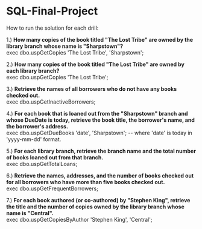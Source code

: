 # SQL-Final-Project

How to run the solution for each drill:

1.) **How many copies of the book titled "The Lost Tribe" are owned by the library branch whose name is "Sharpstown"?**  
exec dbo.uspGetCopies 'The Lost Tribe', 'Sharpstown';

2.) **How many copies of the book titled "The Lost Tribe" are owned by each library branch?**  
exec dbo.uspGetCopies 'The Lost Tribe';

3.) **Retrieve the names of all borrowers who do not have any books checked out.**  
exec dbo.uspGetInactiveBorrowers;

4.) **For each book that is loaned out from the "Sharpstown" branch and whose DueDate is today, retrieve the book title, the borrower's name, and the borrower's address.**  
exec dbo.uspGetDueBooks 'date', 'Sharpstown';   -- where 'date' is today in 'yyyy-mm-dd' format.

5.) **For each library branch, retrieve the branch name and the total number of books loaned out from that branch.**  
exec dbo.uspGetTotalLoans;

6.) **Retrieve the names, addresses, and the number of books checked out for all borrowers who have more than five books checked out.**  
exec dbo.uspGetFrequentBorrowers;

7.) **For each book authored (or co-authored) by "Stephen King", retrieve the title and the number of copies owned by the library branch whose name is "Central".**  
exec dbo.uspGetCopiesByAuthor 'Stephen King', 'Central';

